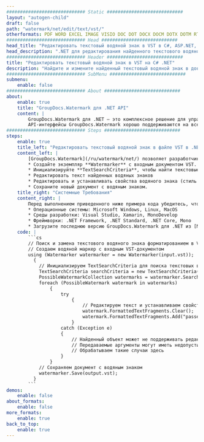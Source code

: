 ```yaml
---
############################# Static ############################
layout: "autogen-child"
draft: false
path: "watermark/net/edit/text/vst/"
otherformats: PDF WORD EXCEL IMAGE VISIO DOC DOT DOCX DOCM DOTX DOTM RTF TXT XLSX XLSM XLTM XLT XLTX XLS XLSB XLAM SXC PPTX PPTM PPSX PPSM POTM POT POTX PPT PPS ODT BMP GIF JPEG JP2 PNG TIFF WEBP VSD VDX VSDX VSTX VSX VSSX VSDM VSSM VSTM VTX VDW VSS
############################# Head ############################
head_title: "Редактировать текстовый водяной знак в VST в C#, ASP.NET, VB.NET"
head_description: ".NET для редактирования найденного текстового водяного знака в файле VST в приложениях C#, ASP.NET, VB.NET и .NET Core с использованием API-интерфейсов GroupDocs.Watermark для .NET."
############################# Header ############################
title: "Редактировать текстовый водяной знак в VST на C# .NET"
description: "Найдите и измените найденный текстовый водяной знак в документе VST с форматированием в приложениях C#, ASP.NET, VB.NET и .NET Core. Управляйте размером водяного знака, типом шрифта, углом поворота и положением водяного знака на страницах документа, как вам может понадобиться."
############################# SubMenu ############################
submenu:
    enable: false
############################# About ############################
about:
    enable: true
    title: "GroupDocs.Watermark для .NET API"
    content: |
        GroupDocs.Watermark для .NET — это комплексное решение для управления водяными знаками для приложений .NET. Разработчики могут быстро выполнять такие операции с водяными знаками, как; добавлять, редактировать, искать и удалять различные типы водяных знаков в документах всех популярных форматов файлов. Он поддерживает работу с текстовыми и графическими водяными знаками в различных документах, включая PDF, Microsoft Word, Excel, PowerPoint, Visio, электронную почту и форматы изображений.
        API-интерфейсы GroupDocs.Watermark хорошо поддерживаются на всех основных операционных системах и платформах, включая .NET Framework, .NET Standard, .NET Core, Mono и Xamarin.
############################# Steps ############################
steps:
    enable: true
    title_left: "Редактировать текстовый водяной знак в файле VST в .NET"
    content_left: |
        [GroupDocs.Watermark](/ru/watermark/net/) позволяет разработчикам .NET легко редактировать текстовые водяные знаки в своих приложениях, выполняя несколько простых шагов.
        * Создайте экземпляр **Watermarker** с входным документом VST.
        * Инициализируйте **TextSearchCriteria**, чтобы найти текстовые водяные знаки.
        * Редактировать текст найденных водяных знаков
        * Редактировать и устанавливать свойства водяного знака (стиль шрифта, цвет и т. д.).
        * Сохраните новый документ с водяным знаком.
    title_right: "Системные Требования"
    content_right: |
        Перед выполнением приведенного ниже примера кода убедитесь, что в вашей системе установлены следующие предварительные компоненты.
        * Операционные системы: Microsoft Windows, Linux, MacOS
        * Среды разработки: Visual Studio, Xamarin, MonoDevelop
        * Фреймворки: .NET Framework, .NET Standard, .NET Core, Mono
        * Загрузите последнюю версию GroupDocs.Watermark для .NET из [NuGet](https://www.nuget.org/packages/GroupDocs.Watermark).
    code: |
        ```cs
        // Поиск и замена текстового водяного знака форматированием в VST в приложениях C#, ASP.NET, VB.NET и .NET Core
        // Создаем водяной маркер с входным VST-документом
        using (Watermarker watermarker = new Watermarker(input.vst));
          {
            // Инициализируем TextSearchCriteria для поиска текстовых водяных знаков
            TextSearchCriteria searchCriteria = new TextSearchCriteria("test", false);
            PossibleWatermarkCollection watermarks = watermarker.Search(searchCriteria);
            foreach (PossibleWatermark watermark in watermarks)
                {
                    try
                        {
                            // Редактируем текст и устанавливаем свойства водяного знака
                            watermark.FormattedTextFragments.Clear();
                            watermark.FormattedTextFragments.Add("passed", new Font("Calibri", 19, FontStyle.Bold), Color.Red, Color.Aqua);
                        }
                    catch (Exception e)
                    {
                        // Найденный объект может не поддерживать редактирование текста
                        // Передаваемые аргументы могут иметь недопустимое значение
                        // Обрабатываем такие случаи здесь
                    }
                }
            // Сохраняем документ с водяным знаком
            watermarker.Save(output.vst);
          }
        ```        
demos:
    enable: false
about_formats:
    enable: false
more_formats:
    enable: true
back_to_top:
    enable: true
---
```

